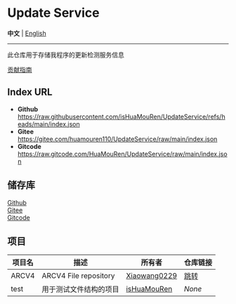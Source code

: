 # Update Service

**中文** | [English](/README.en.md)

---

此仓库用于存储我程序的更新检测服务信息

[贡献指南](/CONTRIBUTING.md)

## Index URL
- **Github** https://raw.githubusercontent.com/isHuaMouRen/UpdateService/refs/heads/main/index.json
- **Gitee** https://gitee.com/huamouren110/UpdateService/raw/main/index.json
- **Gitcode** https://raw.gitcode.com/HuaMouRen/UpdateService/raw/main/index.json

## 储存库

[Github](https://github.com/isHuaMouRen/UpdateService)  
[Gitee](https://gitee.com/huamouren110/UpdateService)  
[Gitcode](https://gitcode.com/HuaMouRen/UpdateService)  

## 项目

|项目名|描述|所有者|仓库链接|
|-|-|-|-|
|ARCV4|ARCV4 File repository|[Xiaowang0229](https://github.com/Xiaowang0229)|[跳转](https://github.com/Xiaowang0229/ARCV4)|
|test|用于测试文件结构的项目|[isHuaMouRen](https://github.com/isHuaMouRen)|*None*|